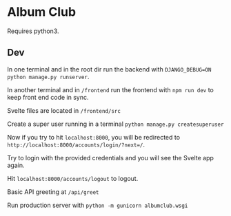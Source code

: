 # Album Club
Requires python3.

## Dev
In one terminal and in the root dir run the backend with `DJANGO_DEBUG=ON python manage.py runserver`.

In another terminal and in `/frontend` run the frontend with `npm run dev` to keep front end code in sync.

Svelte files are located in `/frontend/src`

Create a super user running in a terminal
`python manage.py createsuperuser`

Now if you try to hit `localhost:8000`, you will be redirected to `http://localhost:8000/accounts/login/?next=/`.

Try to login with the provided credentials and you will see the Svelte app again.

Hit `localhost:8000/accounts/logout` to logout.

Basic API greeting at `/api/greet`

Run production server with `python -m gunicorn albumclub.wsgi`